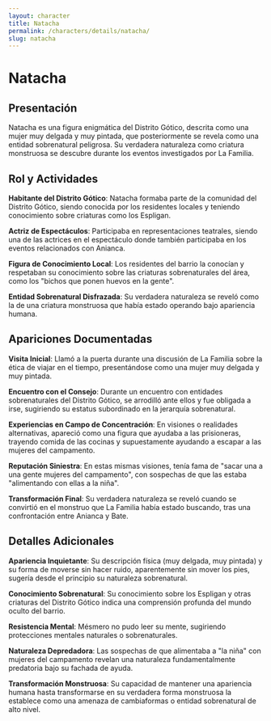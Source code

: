 ```yaml
---
layout: character
title: Natacha
permalink: /characters/details/natacha/
slug: natacha
---
```


# Natacha

## Presentación

Natacha es una figura enigmática del Distrito Gótico, descrita como una mujer muy delgada y muy pintada, que posteriormente se revela como una entidad sobrenatural peligrosa. Su verdadera naturaleza como criatura monstruosa se descubre durante los eventos investigados por La Familia.

## Rol y Actividades

**Habitante del Distrito Gótico**: Natacha formaba parte de la comunidad del Distrito Gótico, siendo conocida por los residentes locales y teniendo conocimiento sobre criaturas como los Espligan.

**Actriz de Espectáculos**: Participaba en representaciones teatrales, siendo una de las actrices en el espectáculo donde también participaba en los eventos relacionados con Anianca.

**Figura de Conocimiento Local**: Los residentes del barrio la conocían y respetaban su conocimiento sobre las criaturas sobrenaturales del área, como los "bichos que ponen huevos en la gente".

**Entidad Sobrenatural Disfrazada**: Su verdadera naturaleza se reveló como la de una criatura monstruosa que había estado operando bajo apariencia humana.

## Apariciones Documentadas

**Visita Inicial**: Llamó a la puerta durante una discusión de La Familia sobre la ética de viajar en el tiempo, presentándose como una mujer muy delgada y muy pintada.

**Encuentro con el Consejo**: Durante un encuentro con entidades sobrenaturales del Distrito Gótico, se arrodilló ante ellos y fue obligada a irse, sugiriendo su estatus subordinado en la jerarquía sobrenatural.

**Experiencias en Campo de Concentración**: En visiones o realidades alternativas, apareció como una figura que ayudaba a las prisioneras, trayendo comida de las cocinas y supuestamente ayudando a escapar a las mujeres del campamento.

**Reputación Siniestra**: En estas mismas visiones, tenía fama de "sacar una a una gente mujeres del campamento", con sospechas de que las estaba "alimentando con ellas a la niña".

**Transformación Final**: Su verdadera naturaleza se reveló cuando se convirtió en el monstruo que La Familia había estado buscando, tras una confrontación entre Anianca y Bate.

## Detalles Adicionales

**Apariencia Inquietante**: Su descripción física (muy delgada, muy pintada) y su forma de moverse sin hacer ruido, aparentemente sin mover los pies, sugería desde el principio su naturaleza sobrenatural.

**Conocimiento Sobrenatural**: Su conocimiento sobre los Espligan y otras criaturas del Distrito Gótico indica una comprensión profunda del mundo oculto del barrio.

**Resistencia Mental**: Mésmero no pudo leer su mente, sugiriendo protecciones mentales naturales o sobrenaturales.

**Naturaleza Depredadora**: Las sospechas de que alimentaba a "la niña" con mujeres del campamento revelan una naturaleza fundamentalmente predatoria bajo su fachada de ayuda.

**Transformación Monstruosa**: Su capacidad de mantener una apariencia humana hasta transformarse en su verdadera forma monstruosa la establece como una amenaza de cambiaformas o entidad sobrenatural de alto nivel.